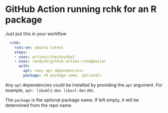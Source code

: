 # GitHub Action running rchk for an R package

Just put this in your workflow

```yml
  rchk:
    runs-on: ubuntu-latest
    steps:
    - uses: actions/checkout@v1
    - uses: randy3k/github-action-rchk@master
      with:
        apt: <any apt dependencies>
        package: <R package name, optional>
```

Any `apt` dependencies could be installed by providing the `apt` argument. For example, `apt: libxml2-dev libssl-dev` etc.

The `package` is the optional package name. If left empty, it will be determined from the repo name.
